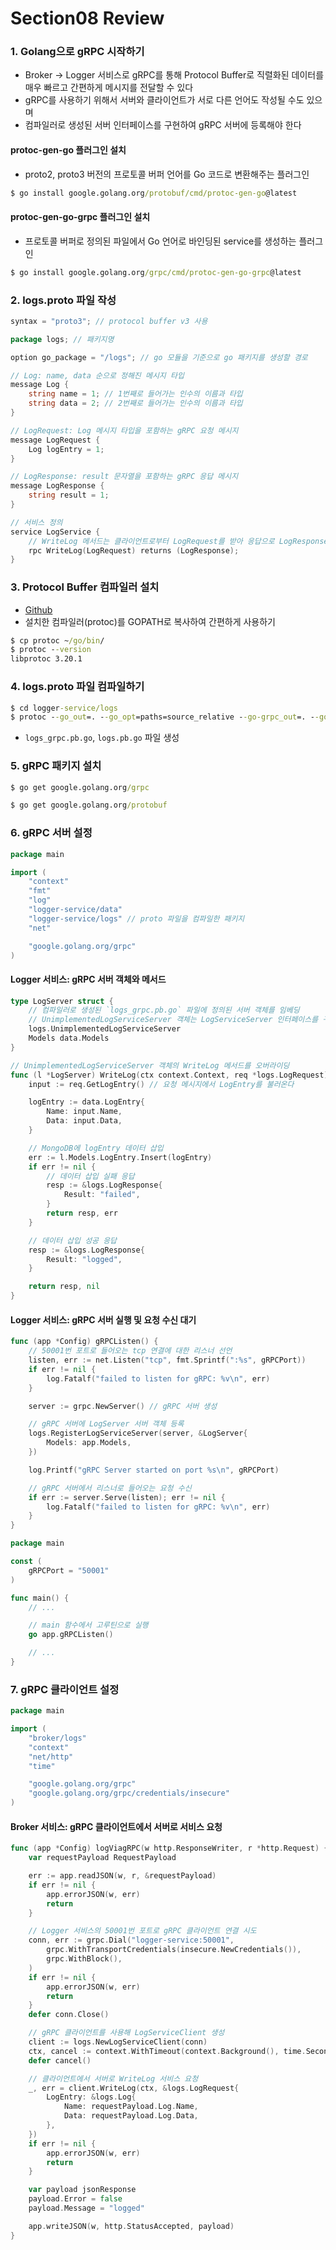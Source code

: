 # Section08 Review

### 1. Golang으로 gRPC 시작하기

- Broker -> Logger 서비스로 gRPC를 통해 Protocol Buffer로 직렬화된 데이터를 매우 빠르고 간편하게 메시지를 전달할 수 있다
- gRPC를 사용하기 위해서 서버와 클라이언트가 서로 다른 언어도 작성될 수도 있으며
- 컴파일러로 생성된 서버 인터페이스를 구현하여 gRPC 서버에 등록해야 한다


#### protoc-gen-go 플러그인 설치

- proto2, proto3 버전의 프로토콜 버퍼 언어를 Go 코드로 변환해주는 플러그인

```cmd
$ go install google.golang.org/protobuf/cmd/protoc-gen-go@latest
```

#### protoc-gen-go-grpc 플러그인 설치

- 프로토콜 버퍼로 정의된 파일에서 Go 언어로 바인딩된 service를 생성하는 플러그인

```cmd
$ go install google.golang.org/grpc/cmd/protoc-gen-go-grpc@latest
```

### 2. logs.proto 파일 작성

```go
syntax = "proto3"; // protocol buffer v3 사용

package logs; // 패키지명

option go_package = "/logs"; // go 모듈을 기준으로 go 패키지를 생성할 경로

// Log: name, data 순으로 정해진 메시지 타입
message Log {
    string name = 1; // 1번째로 들어가는 인수의 이름과 타입
    string data = 2; // 2번째로 들어가는 인수의 이름과 타입
}

// LogRequest: Log 메시지 타입을 포함하는 gRPC 요청 메시지
message LogRequest {
    Log logEntry = 1;
}

// LogResponse: result 문자열을 포함하는 gRPC 응답 메시지
message LogResponse {
    string result = 1;
}

// 서비스 정의
service LogService {
    // WriteLog 메서드는 클라이언트로부터 LogRequest를 받아 응답으로 LogResponse를 보낸다
    rpc WriteLog(LogRequest) returns (LogResponse);
}
```

### 3. Protocol Buffer 컴파일러 설치

- [Github](https://github.com/protocolbuffers/protobuf/releases/tag/v21.2)
- 설치한 컴파일러(protoc)를 GOPATH로 복사하여 간편하게 사용하기

```cmd
$ cp protoc ~/go/bin/
$ protoc --version
libprotoc 3.20.1
```

### 4. logs.proto 파일 컴파일하기

```cmd
$ cd logger-service/logs
$ protoc --go_out=. --go_opt=paths=source_relative --go-grpc_out=. --go-grpc_opt=paths=source_relative logs.proto
```

- `logs_grpc.pb.go`, `logs.pb.go` 파일 생성

### 5. gRPC 패키지 설치

```cmd
$ go get google.golang.org/grpc
```
```cmd
$ go get google.golang.org/protobuf
```

### 6. gRPC 서버 설정

```go
package main

import (
	"context"
	"fmt"
	"log"
	"logger-service/data"
	"logger-service/logs" // proto 파일을 컴파일한 패키지
	"net"

	"google.golang.org/grpc"
)
```

#### Logger 서비스: gRPC 서버 객체와 메서드

```go
type LogServer struct {
    // 컴파일러로 생성된 `logs_grpc.pb.go` 파일에 정의된 서버 객체를 임베딩
    // UnimplementedLogServiceServer 객체는 LogServiceServer 인터페이스를 구현
	logs.UnimplementedLogServiceServer
	Models data.Models
}

// UnimplementedLogServiceServer 객체의 WriteLog 메서드를 오버라이딩
func (l *LogServer) WriteLog(ctx context.Context, req *logs.LogRequest) (*logs.LogResponse, error) {
	input := req.GetLogEntry() // 요청 메시지에서 LogEntry를 불러온다

	logEntry := data.LogEntry{
		Name: input.Name,
		Data: input.Data,
	}

    // MongoDB에 logEntry 데이터 삽입
	err := l.Models.LogEntry.Insert(logEntry)
	if err != nil {
        // 데이터 삽입 실패 응답
		resp := &logs.LogResponse{
			Result: "failed",
		}
		return resp, err
	}

    // 데이터 삽입 성공 응답
	resp := &logs.LogResponse{
		Result: "logged",
	}

	return resp, nil
}
```

#### Logger 서비스: gRPC 서버 실행 및 요청 수신 대기

```go
func (app *Config) gRPCListen() {
    // 50001번 포트로 들어오는 tcp 연결에 대한 리스너 선언
	listen, err := net.Listen("tcp", fmt.Sprintf(":%s", gRPCPort))
	if err != nil {
		log.Fatalf("failed to listen for gRPC: %v\n", err)
	}

	server := grpc.NewServer() // gRPC 서버 생성

    // gRPC 서버에 LogServer 서버 객체 등록
	logs.RegisterLogServiceServer(server, &LogServer{
		Models: app.Models,
	})

	log.Printf("gRPC Server started on port %s\n", gRPCPort)

    // gRPC 서버에서 리스너로 들어오는 요청 수신
	if err := server.Serve(listen); err != nil {
		log.Fatalf("failed to listen for gRPC: %v\n", err)
	}
}
```

```go
package main

const (
	gRPCPort = "50001"
)

func main() {
	// ...

    // main 함수에서 고루틴으로 실행
	go app.gRPCListen()

	// ...
}
```

### 7. gRPC 클라이언트 설정

```go
package main

import (
	"broker/logs"
	"context"
	"net/http"
	"time"

	"google.golang.org/grpc"
	"google.golang.org/grpc/credentials/insecure"
)
```

#### Broker 서비스: gRPC 클라이언트에서 서버로 서비스 요청

```go
func (app *Config) logViagRPC(w http.ResponseWriter, r *http.Request) {
	var requestPayload RequestPayload

	err := app.readJSON(w, r, &requestPayload)
	if err != nil {
		app.errorJSON(w, err)
		return
	}

    // Logger 서비스의 50001번 포트로 gRPC 클라이언트 연결 시도
	conn, err := grpc.Dial("logger-service:50001",
		grpc.WithTransportCredentials(insecure.NewCredentials()),
		grpc.WithBlock(),
	)
	if err != nil {
		app.errorJSON(w, err)
		return
	}
	defer conn.Close()

    // gRPC 클라이언트를 사용해 LogServiceClient 생성
	client := logs.NewLogServiceClient(conn)
	ctx, cancel := context.WithTimeout(context.Background(), time.Second) // gRPC 연결은 매우 빠르 시간 안에 처리된다
	defer cancel()

    // 클라이언트에서 서버로 WriteLog 서비스 요청
	_, err = client.WriteLog(ctx, &logs.LogRequest{
		LogEntry: &logs.Log{
			Name: requestPayload.Log.Name,
			Data: requestPayload.Log.Data,
		},
	})
	if err != nil {
		app.errorJSON(w, err)
		return
	}

	var payload jsonResponse
	payload.Error = false
	payload.Message = "logged"

	app.writeJSON(w, http.StatusAccepted, payload)
}
```